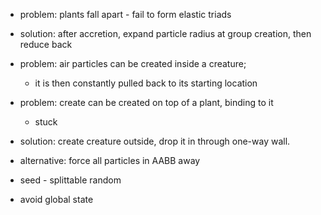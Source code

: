 
* problem: plants fall apart - fail to form elastic triads
* solution: after accretion, expand particle radius at group creation, then reduce back

* problem: air particles can be created inside a creature;
  - it is then constantly pulled back to its starting location
* problem: create can be created on top of a plant, binding to it
  - stuck
* solution: create creature outside, drop it in through one-way wall.
* alternative: force all particles in AABB away

* seed - splittable random

* avoid global state
